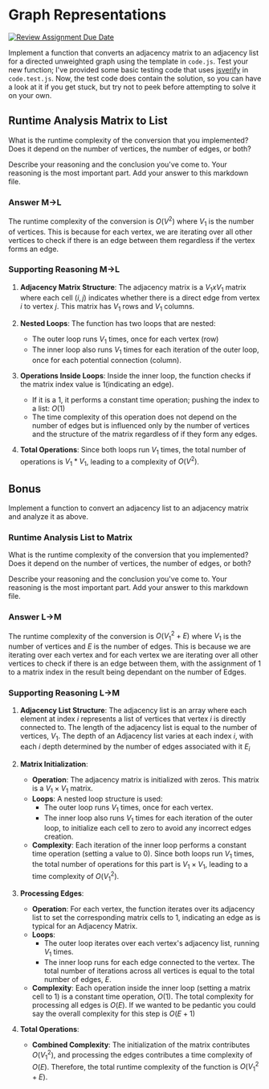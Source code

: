 # Graph Representations

[![Review Assignment Due Date](https://classroom.github.com/assets/deadline-readme-button-24ddc0f5d75046c5622901739e7c5dd533143b0c8e959d652212380cedb1ea36.svg)](https://classroom.github.com/a/hFs1pb0z)

Implement a function that converts an adjacency matrix to an adjacency list for
a directed unweighted graph using the template in `code.js`. Test your new
function; I've provided some basic testing code that uses
[jsverify](https://jsverify.github.io/) in `code.test.js`. Now, the test code
does contain the solution, so you can have a look at it if you get stuck, but
try not to peek before attempting to solve it on your own.

## Runtime Analysis Matrix to List 

What is the runtime complexity of the conversion that you implemented? Does it
depend on the number of vertices, the number of edges, or both?

Describe your reasoning and the conclusion you've come to. Your reasoning is the
most important part. Add your answer to this markdown file.

### Answer M->L

The runtime complexity of the conversion is $O(V^2)$ where $V_1$ is the number of vertices. This is because for each vertex, we are iterating over all other vertices to check if there is an edge between them regardless if the vertex forms an edge.

### Supporting Reasoning M->L

1. **Adjacency Matrix Structure**: The adjacency matrix is a $V_1 x V_1$ matrix where each cell $(i, j)$ indicates whether there is a direct edge from vertex $i$ to vertex $j$. This matrix has $V_1$ rows and $V_1$ columns.

2. **Nested Loops**: The function has two loops that are nested:
   - The outer loop runs $V_1$ times, once for each vertex (row)
   - The inner loop also runs $V_1$ times for each iteration of the outer loop, once for each potential connection (column).

3. **Operations Inside Loops**: Inside the inner loop, the function checks if the matrix index value is 1(indicating an edge).
   - If it is a 1, it performs a constant time operation; pushing the index to a list: $O(1)$
   - The time complexity of this operation does not depend on the number of edges but is influenced only by the number of vertices and the structure of the matrix regardless of if they form any edges.

4. **Total Operations**: Since both loops run $V_1$ times, the total number of operations is $V_1 * V_1$, leading to a complexity of $O(V^2)$.

## Bonus

Implement a function to convert an adjacency list to an adjacency matrix and
analyze it as above.

### Runtime Analysis List to Matrix

What is the runtime complexity of the conversion that you implemented? Does it
depend on the number of vertices, the number of edges, or both?

Describe your reasoning and the conclusion you've come to. Your reasoning is the
most important part. Add your answer to this markdown file.

### Answer L->M

The runtime complexity of the conversion is $O(V_1^2 + E)$ where $V_1$ is the number of vertices and $E$ is the number of edges. This is because we are iterating over each vertex and for each vertex we are iterating over all other vertices to check if there is an edge between them, with the assignment of 1 to a matrix index in the result being dependant on the number of Edges.

### Supporting Reasoning L->M

1. **Adjacency List Structure**: The adjacency list is an array where each element at index $i$ represents a list of vertices that vertex $i$ is directly connected to. The length of the adjacency list is equal to the number of vertices, $V_1$. The depth of an Adjacency list varies at each index $i$, with each $i$ depth determined by the number of edges associated with it $E_i$

2. **Matrix Initialization**:
   - **Operation**: The adjacency matrix is initialized with zeros. This matrix is a $V_1 \times V_1$ matrix.
   - **Loops**: A nested loop structure is used:
     - The outer loop runs $V_1$ times, once for each vertex.
     - The inner loop also runs $V_1$ times for each iteration of the outer loop, to initialize each cell to zero to avoid any incorrect edges creation.
   - **Complexity**: Each iteration of the inner loop performs a constant time operation (setting a value to 0). Since both loops run $V_1$ times, the total number of operations for this part is $V_1 \times V_1$, leading to a time complexity of $O(V_1^2)$.

3. **Processing Edges**:
   - **Operation**: For each vertex, the function iterates over its adjacency list to set the corresponding matrix cells to 1, indicating an edge as is typical for an Adjacency Matrix.
   - **Loops**:
     - The outer loop iterates over each vertex's adjacency list, running $V_1$ times.
     - The inner loop runs for each edge connected to the vertex. The total number of iterations across all vertices is equal to the total number of edges, $E$.
   - **Complexity**: Each operation inside the inner loop (setting a matrix cell to 1) is a constant time operation, $O(1)$. The total complexity for processing all edges is $O(E)$. If we wanted to be pedantic you could say the overall complexity for this step is $O(E+1)$

4. **Total Operations**:
   - **Combined Complexity**: The initialization of the matrix contributes $O(V_1^2)$, and processing the edges contributes a time complexity of $O(E)$. Therefore, the total runtime complexity of the function is $O(V_1^2 + E)$.

